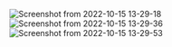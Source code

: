 ![Screenshot from 2022-10-15 13-29-18](https://user-images.githubusercontent.com/111733480/195976197-2919cfc1-2398-471a-9ea4-289ce33fb01a.png)
![Screenshot from 2022-10-15 13-29-36](https://user-images.githubusercontent.com/111733480/195976248-162af920-5656-4178-9cae-573b20358af8.png)
![Screenshot from 2022-10-15 13-29-53](https://user-images.githubusercontent.com/111733480/195976254-cd15324e-3d90-4c64-a03f-9c75fee357af.png)
